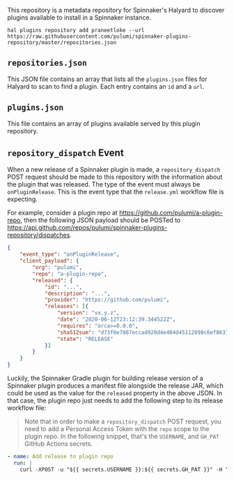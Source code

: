 This repository is a metadata repository for Spinnaker's Halyard to discover plugins available to install in a Spinnaker instance.

```
hal plugins repository add praneetloke --url https://raw.githubusercontent.com/pulumi/spinnaker-plugins-repository/master/repositories.json
```

## `repositories.json`

This JSON file contains an array that lists all the `plugins.json` files for Halyard to scan to find a plugin. Each entry contains an `id` and a `url`.

## `plugins.json`

This file contains an array of plugins available served by this plugin repository. 

## `repository_dispatch` Event

When a new release of a Spinnaker plugin is made, a `repository_dispatch` POST request should be made to this repository with the information about the plugin that was released. The type of the event must always be `onPluginRelease`. This is the event type that the `release.yml` workflow file is expecting.

For example, consider a plugin repo at https://github.com/pulumi/a-plugin-repo, then the following JSON payload should be POSTed to https://api.github.com/repos/pulumi/spinnaker-plugins-repository/dispatches.

```json
{
	"event_type": "onPluginRelease",
	"client_payload": {
		"org": "pulumi",
		"repo": "a-plugin-repo",
		"released": {
			"id": "...",
			"description": "...",
			"provider": "https://github.com/pulumi",
			"releases": [{
				"version": "vx.y.z",
				"date": "2020-06-12T23:12:39.344522Z",
				"requires": "orca>=0.0.0",
				"sha512sum": "d73f6e7887eccad920d4e404d45112898c6ef8637f18d3d1b28d20f0fcd8f6d4e6d25a6755a0e97b772834035de49f9568f34b143be7b78d990d57d6798517dc",
				"state": "RELEASE"
			}]
		}
	}
}
```

Luckily, the Spinnaker Gradle plugin for building release version of a Spinnaker plugin produces a manifest file alongside the release JAR, which could be used as the value for the `released` property in the above JSON. In that case, the plugin repo just needs to add the following step to its release workflow file:

> Note that in order to make a `repository_dispatch` POST request, you need to add a Personal Access Token with the `repo` scope to the plugin repo.
> In the following snippet, that's the `USERNAME`, and `GH_PAT` GitHub Actions secrets.

```yaml
- name: Add release to plugin repo
  run: |
    curl -XPOST -u "${{ secrets.USERNAME }}:${{ secrets.GH_PAT }}" -H "Accept: application/vnd.github.everest-preview+json" -H "Content-Type: application/json" https://api.github.com/repos/pulumi/spinnaker-plugins-repository/dispatches --data "{\"event_type\": \"onPluginRelease\", \"client_payload\": {\"org\": \"${{ github.repository_owner }}\", \"repo\": \"${{ steps.get_project_info.outputs.PROJECT }}\", \"released\": $(cat build/distributions/plugin-info.json)}}"
```
